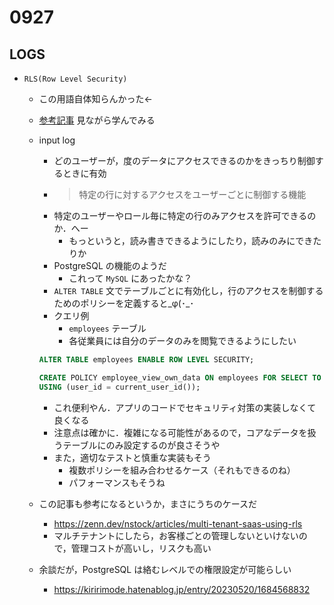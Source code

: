 # 0927

## LOGS

- `RLS(Row Level Security)`
  - この用語自体知らんかった←
  - [参考記事](https://note.com/yuki_hamanaka/n/ne335db5c81dd) 見ながら学んでみる
  - input log
    - どのユーザーが，度のデータにアクセスできるのかをきっちり制御するときに有効
    - > 特定の行に対するアクセスをユーザーごとに制御する機能
    - 特定のユーザーやロール毎に特定の行のみアクセスを許可できるのか．へー
      - もっというと，読み書きできるようにしたり，読みのみにできたりか
    - PostgreSQL の機能のようだ
      - これって `MySQL` にあったかな？
    - `ALTER TABLE` 文でテーブルごとに有効化し，行のアクセスを制御するためのポリシーを定義すると_φ(･_･
    - クエリ例
      - `employees` テーブル
      - 各従業員には自分のデータのみを閲覧できるようにしたい

    ```sql
    ALTER TABLE employees ENABLE ROW LEVEL SECURITY;

    CREATE POLICY employee_view_own_data ON employees FOR SELECT TO employee
    USING (user_id = current_user_id());
    ```

    - これ便利やん．アプリのコードでセキュリティ対策の実装しなくて良くなる
    - 注意点は確かに．複雑になる可能性があるので，コアなデータを扱うテーブルにのみ設定するのが良さそうや
    - また，適切なテストと慎重な実装もそう
      - 複数ポリシーを組み合わせるケース（それもできるのね）
      - パフォーマンスもそうね
  - この記事も参考になるというか，まさにうちのケースだ
    - https://zenn.dev/nstock/articles/multi-tenant-saas-using-rls
    - マルチテナントにしたら，お客様ごとの管理しないといけないので，管理コストが高いし，リスクも高い
  - 余談だが，PostgreSQL は絡むレベルでの権限設定が可能らしい
    - https://kiririmode.hatenablog.jp/entry/20230520/1684568832
